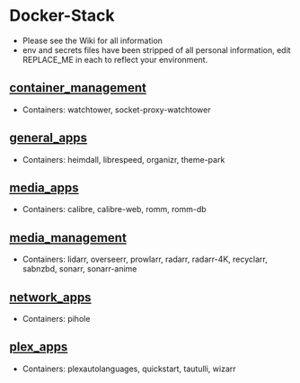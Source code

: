 # Docker-Stack

* Please see the Wiki for all information
* env and secrets files have been stripped of all personal information, edit REPLACE_ME in each to reflect your environment.

## [container_management](https://github.com/spcrepeau/Docker-Stack/tree/main/container_management)

* Containers: watchtower, socket-proxy-watchtower

## [general_apps](https://github.com/spcrepeau/Docker-Stack/tree/main/general_apps)

* Containers: heimdall, librespeed, organizr, theme-park

## [media_apps](https://github.com/spcrepeau/Docker-Stack/tree/main/media_apps)

* Containers: calibre, calibre-web, romm, romm-db

## [media_management](https://github.com/spcrepeau/Docker-Stack/tree/main/media_management)

* Containers: lidarr, overseerr, prowlarr, radarr, radarr-4K, recyclarr, sabnzbd, sonarr, sonarr-anime

## [network_apps](https://github.com/spcrepeau/Docker-Stack/tree/main/network_apps)

* Containers: pihole

## [plex_apps](https://github.com/spcrepeau/Docker-Stack/tree/main/plex_apps)

* Containers: plexautolanguages, quickstart, tautulli, wizarr
